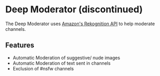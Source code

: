 # Deep Moderator (discontinued)

The Deep Moderator uses <a href="https://aws.amazon.com/rekognition/">Amazon's Rekognition API</a> to help moderate channels.

## Features

 - Automatic Moderation of suggestive/ nude images
 - Automatic Moderation of text sent in channels
 - Exclusion of #nsfw channels
